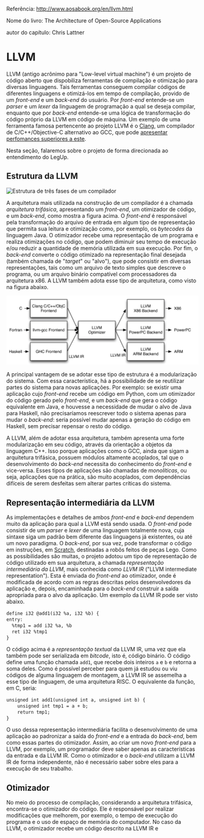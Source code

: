 Referência: http://www.aosabook.org/en/llvm.html

Nome do livro: The Architecture of Open-Source Applications

autor do capítulo: Chris Lattner

# LLVM

LLVM (antigo acrônimo para "Low-level virtual machine") é um projeto de código aberto que dispobiliza ferramentas de compilação e otimização para diversas linguagens. Tais ferramentas conseguem compilar códigos de diferentes linguagens e otimizá-los em tempo de compilação, provido de um *front-end* e um *back-end* do usuário. Por *front-end* entende-se um *parser* e um *lexer* da linguagem de programação a qual se deseja compilar, enquanto que por *back-end* entende-se uma lógica de transformação do código próprio da LLVM em código de máquina. Um exemplo de uma ferramenta famosa pertencente ao projeto LLVM é o [Clang](http://clang.llvm.org/), um compilador de C/C++/Objective-C alternativo ao GCC, que pode [apresentar perfomances superiores a este](http://clang.llvm.org/features.html#performance).

Nesta seção, falaremos sobre o projeto de forma direcionada ao entendimento do LegUp.

## Estrutura da LLVM

![Estrutura de três fases de um compilador](http://www.aosabook.org/images/llvm/SimpleCompiler.png)

A arquitetura mais utilizada na construção de um compilador é a chamada *arquitetura trifásica*, apresentando um *front-end*, um otimizador de código, e um *back-end*, como mostra a figura acima. O *front-end* é responsável pela transformação do arquivo de entrada em algum tipo de representação que permita sua leitura e otimização como, por exemplo, os *bytecodes* da linguagem Java. O otimizador recebe uma representação de um programa e realiza otimizações no código, que podem diminuir seu tempo de execução e/ou reduzir a quantidade de memória utilizada em sua execução. Por fim, o *back-end* converte o código otimizado na representação final desejada (também chamada de "*target*" ou "alvo"), que pode consistir em diversas representações, tais como um arquivo de texto simples que descreve o programa, ou um arquivo binário compatível com processadores da arquitetura x86. A LLVM também adota esse tipo de arquitetura, como visto na figura abaixo.

![Estrutura trifásica da LLVM](https://github.com/JoaoHL/tcc/blob/master/imgs/llvm-implementation-big.PNG?raw=true)

A principal vantagem de se adotar esse tipo de estrutura é a modularização do sistema. Com essa característica, há a possibilidade de se reutilizar partes do sistema para novas aplicações. Por exemplo: se existir uma aplicação cujo *front-end* recebe um código em Python, com um otimizador do código gerado pelo *front-end*, e um *back-end* que gera o código equivalente em Java, e houvesse a necessidade de mudar o alvo de Java para Haskell, não precisaríamos reescrever todo o sistema apenas para mudar o *back-end*: seria possível mudar apenas a geração do código em Haskell, sem precisar repensar o resto do código.

A LLVM, além de adotar essa arquitetura, também apresenta uma forte modularização em seu código, através da orientação a objetos da linguagem C++. Isso porque aplicações como o GCC, ainda que sigam a arquitetura trifásica, possuem módulos altamente acoplados, tal que o desenvolvimento do *back-end* necessita do conhecimento do *front-end* e vice-versa. Esses tipos de aplicações são chamadas de *monolíticas*, ou seja, aplicações que na prática, são muito acoplados, com dependências difíceis de serem desfeitas sem alterar partes críticas do sistema.

## Representação intermediária da LLVM

As implementações e detalhes de ambos *front-end* e *back-end* dependem muito da aplicação para qual a LLVM está sendo usada. O *front-end* pode consistir de um *parser* e *lexer* de uma linguagem totalmente nova, cuja sintaxe siga um padrão bem diferente das linguagens já existentes, ou até um novo paradigma. O *back-end*, por sua vez, pode transformar o código em instruções, em [Scratch](https://scratch.mit.edu/about), destinadas a robôs feitos de peças Lego. Como as possibilidades são muitas, o projeto adotou um tipo de representação de código utilizado em sua arquitetura, a chamada *representação intermediária da LLVM*, mais conhecida como *LLVM IR* ("LLVM intermediate representation"). Esta é enviada do *front-end* ao otimizador, onde é modificada de acordo com as regras descritas pelos desenvolvedores da aplicação e, depois, encaminhada para o *back-end* construir a saída apropriada para o alvo da aplicação. Um exemplo da LLVM IR pode ser visto abaixo.

```
define i32 @add1(i32 %a, i32 %b) {
entry:
  %tmp1 = add i32 %a, %b
  ret i32 %tmp1
}
```

O código acima é a *representação textual* da LLVM IR, uma vez que ela também pode ser serializada em *bitcode*, isto é, código binário. O código define uma função chamada ```add1```, que recebe dois inteiros ```a``` e ```b``` e retorna a soma deles. Como é possível perceber para quem já estudou ou viu códigos de alguma linguagem de montagem, a LLVM IR se assemelha a esse tipo de linguagem, de uma arquitetura RISC. O equivalente da função, em C, seria:

```
unsigned int add1(unsigned int a, unsigned int b) {
	unsigned int tmp1 = a + b;
	return tmp1;
}
```

O uso dessa representação intermediária facilita o desenvolvimento de uma aplicação ao padronizar a saída do *front-end* e a entrada do *back-end*, bem como essas partes do otimizador. Assim, ao criar um novo *front-end* para a LLVM, por exemplo, um programador deve saber apenas as características da entrada e da LLVM IR. Como o otimizador e o *back-end* utilizam a LLVM IR de forma independente, não é necessário saber sobre eles para a execução de seu trabalho.

## Otimizador

No meio do processo de compilação, considerando a arquitetura trifásica, encontra-se o otimizador do código. Ele é responsável por realizar modificações que melhorem, por exemplo, o tempo de execução do programa e o uso de espaço de memória do computador. No caso da LLVM, o otimizador recebe um código descrito na LLVM IR e